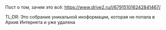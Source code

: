 Пост о том, зачем это всё: https://www.drive2.ru/l/679151016242841467/

TL;DR: Это собрание уникальной иноформации, которая не попала в Архив Интернета и уже удалена
